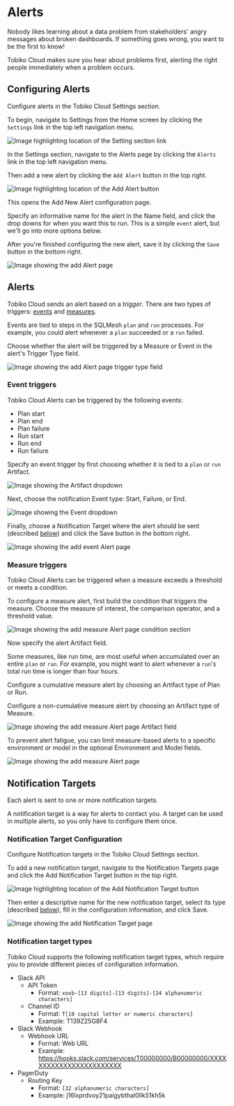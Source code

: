 # Alerts

Nobody likes learning about a data problem from stakeholders' angry messages about broken dashboards. If something goes wrong, you want to be the first to know!

Tobiko Cloud makes sure you hear about problems first, alerting the right people immediately when a problem occurs.

## Configuring Alerts

Configure alerts in the Tobiko Cloud Settings section.

To begin, navigate to Settings from the Home screen by clicking the `Settings` link in the top left navigation menu.

![Image highlighting location of the Setting section link](./alerts_notifications/settings_section_link.png)

In the Settings section, navigate to the Alerts page by clicking the `Alerts` link in the top left navigation menu.

Then add a new alert by clicking the `Add Alert` button in the top right.

![Image highlighting location of the Add Alert button](./alerts_notifications/add_alert_button.png)

This opens the Add New Alert configuration page.

Specify an informative name for the alert in the Name field, and click the drop downs for when you want this to run. This is a simple `event` alert, but we'll go into more options below.

After you're finished configuring the new alert, save it by clicking the `Save` button in the bottom right.

![Image showing the add Alert page](./alerts_notifications/add_alert_page.png)

## Alerts

Tobiko Cloud sends an alert based on a *trigger*. There are two types of triggers: [events](#event-triggers) and [measures](#measure-triggers).

Events are tied to steps in the SQLMesh `plan` and `run` processes. For example, you could alert whenever a `plan` succeeded or a `run` failed.

Choose whether the alert will be triggered by a Measure or Event in the alert's Trigger Type field.

![Image showing the add Alert page trigger type field](./alerts_notifications/add_alert_trigger_type.png)

### Event triggers

Tobiko Cloud Alerts can be triggered by the following events:

- Plan start
- Plan end
- Plan failure
- Run start
- Run end
- Run failure

Specify an event trigger by first choosing whether it is tied to a `plan` or `run` Artifact.

![Image showing the Artifact dropdown](./alerts_notifications/add_event_artifact.png)

Next, choose the notification Event type: Start, Failure, or End.

![Image showing the Event dropdown](./alerts_notifications/add_event_event.png)

Finally, choose a Notification Target where the alert should be sent (described [below](#notification-targets)) and click the Save button in the bottom right.

![Image showing the add event Alert page](./alerts_notifications/add_event_alert_page.png)

### Measure triggers

Tobiko Cloud Alerts can be triggered when a measure exceeds a threshold or meets a condition.

To configure a measure alert, first build the condition that triggers the measure. Choose the measure of interest, the comparison operator, and a threshold value.

![Image showing the add measure Alert page condition section](./alerts_notifications/add_measure_alert_condition.png)

Now specify the alert Artifact field.

Some measures, like run time, are most useful when accumulated over an entire `plan` or `run`. For example, you might want to alert whenever a `run`'s total run time is longer than four hours.

Configure a cumulative measure alert by choosing an Artifact type of Plan or Run.

Configure a non-cumulative measure alert by choosing an Artifact type of Measure.

![Image showing the add measure Alert page Artifact field](./alerts_notifications/add_measure_alert_artifact.png)

To prevent alert fatigue, you can limit measure-based alerts to a specific environment  or model in the optional Environment and Model fields.

![Image showing the add measure Alert page](./alerts_notifications/add_measure_alert_page.png)

## Notification Targets

Each alert is sent to one or more notification targets.

A notification target is a way for alerts to contact you. A target can be used in multiple alerts, so you only have to configure them once.

### Notification Target Configuration

Configure Notification targets in the Tobiko Cloud Settings section.

To add a new notification target, navigate to the Notification Targets page and click the Add Notification Target button in the top right.

![Image highlighting location of the Add Notification Target button](./alerts_notifications/add_notification_target_button.png)

Then enter a descriptive name for the new notification target, select its type (described [below](#notification-target-types)), fill in the configuration information, and click Save.

![Image showing the add Notification Target page](./alerts_notifications/add_notification_target_page.png)

### Notification target types

Tobiko Cloud supports the following notification target types, which require you to provide different pieces of configuration information.

- Slack API
    - API Token
        - Format: `xoxb-[13 digits]-[13 digits]-[24 alphanumeric characters]`
    - Channel ID
        - Format: `T[10 capital letter or numeric characters]`
        - Example: T139Z25G8F4
- Slack Webhook
    - Webhook URL
        - Format: Web URL
        - Example: https://hooks.slack.com/services/T00000000/B00000000/XXXXXXXXXXXXXXXXXXXXXXXX
- PagerDuty
    - Routing Key
        - Format: `[32 alphanumeric characters]`
        - Example: j16lxprdvoy21paigybthal0llk51kh5k
